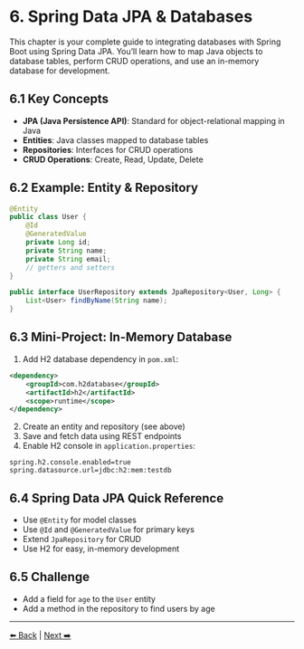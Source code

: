 # 6. Spring Data JPA & Databases

This chapter is your complete guide to integrating databases with Spring Boot using Spring Data JPA. You’ll learn how to map Java objects to database tables, perform CRUD operations, and use an in-memory database for development.

## 6.1 Key Concepts
- **JPA (Java Persistence API)**: Standard for object-relational mapping in Java
- **Entities**: Java classes mapped to database tables
- **Repositories**: Interfaces for CRUD operations
- **CRUD Operations**: Create, Read, Update, Delete

## 6.2 Example: Entity & Repository
```java
@Entity
public class User {
    @Id
    @GeneratedValue
    private Long id;
    private String name;
    private String email;
    // getters and setters
}

public interface UserRepository extends JpaRepository<User, Long> {
    List<User> findByName(String name);
}
```

## 6.3 Mini-Project: In-Memory Database
1. Add H2 database dependency in `pom.xml`:
```xml
<dependency>
    <groupId>com.h2database</groupId>
    <artifactId>h2</artifactId>
    <scope>runtime</scope>
</dependency>
```
2. Create an entity and repository (see above)
3. Save and fetch data using REST endpoints
4. Enable H2 console in `application.properties`:
```properties
spring.h2.console.enabled=true
spring.datasource.url=jdbc:h2:mem:testdb
```

## 6.4 Spring Data JPA Quick Reference
- Use `@Entity` for model classes
- Use `@Id` and `@GeneratedValue` for primary keys
- Extend `JpaRepository` for CRUD
- Use H2 for easy, in-memory development

## 6.5 Challenge
- Add a field for `age` to the `User` entity
- Add a method in the repository to find users by age

---
[⬅️ Back](./05-project1-simple-rest-api.md) | [Next ➡️](./07-project2-crud-app.md)
